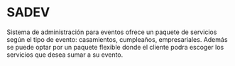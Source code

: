 # SADEV
Sistema de administración para eventos ofrece un paquete de servicios según el tipo de evento: casamientos, cumpleaños, empresariales. Además se puede optar por un paquete flexible donde el cliente podra escoger los servicios que desea sumar a su evento. 

